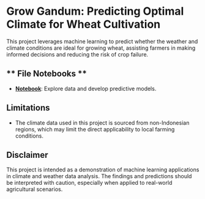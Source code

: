 # **Grow Gandum: Predicting Optimal Climate for Wheat Cultivation**

This project leverages machine learning to predict whether the weather and climate conditions are ideal for growing wheat, assisting farmers in making informed decisions and reducing the risk of crop failure.

## ** File Notebooks **

- **[Notebook](notebooks/)**: Explore data and develop predictive models.

## **Limitations**

- The climate data used in this project is sourced from non-Indonesian regions, which may limit the direct applicability to local farming conditions.

## **Disclaimer**

This project is intended as a demonstration of machine learning applications in climate and weather data analysis. The findings and predictions should be interpreted with caution, especially when applied to real-world agricultural scenarios.
